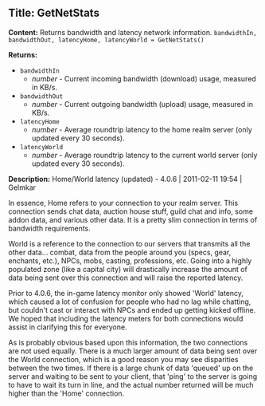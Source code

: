 ## Title: GetNetStats

**Content:**
Returns bandwidth and latency network information.
`bandwidthIn, bandwidthOut, latencyHome, latencyWorld = GetNetStats()`

**Returns:**
- `bandwidthIn`
  - *number* - Current incoming bandwidth (download) usage, measured in KB/s.
- `bandwidthOut`
  - *number* - Current outgoing bandwidth (upload) usage, measured in KB/s.
- `latencyHome`
  - *number* - Average roundtrip latency to the home realm server (only updated every 30 seconds).
- `latencyWorld`
  - *number* - Average roundtrip latency to the current world server (only updated every 30 seconds).

**Description:**
Home/World latency (updated) - 4.0.6 | 2011-02-11 19:54 | Gelmkar

In essence, Home refers to your connection to your realm server. This connection sends chat data, auction house stuff, guild chat and info, some addon data, and various other data. It is a pretty slim connection in terms of bandwidth requirements.

World is a reference to the connection to our servers that transmits all the other data... combat, data from the people around you (specs, gear, enchants, etc.), NPCs, mobs, casting, professions, etc. Going into a highly populated zone (like a capital city) will drastically increase the amount of data being sent over this connection and will raise the reported latency.

Prior to 4.0.6, the in-game latency monitor only showed 'World' latency, which caused a lot of confusion for people who had no lag while chatting, but couldn't cast or interact with NPCs and ended up getting kicked offline. We hoped that including the latency meters for both connections would assist in clarifying this for everyone.

As is probably obvious based upon this information, the two connections are not used equally. There is a much larger amount of data being sent over the World connection, which is a good reason you may see disparities between the two times. If there is a large chunk of data 'queued' up on the server and waiting to be sent to your client, that 'ping' to the server is going to have to wait its turn in line, and the actual number returned will be much higher than the 'Home' connection.